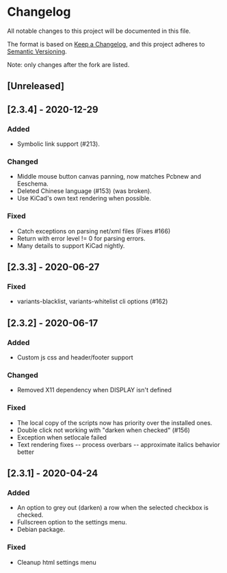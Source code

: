 # Changelog
All notable changes to this project will be documented in this file.

The format is based on [Keep a Changelog](https://keepachangelog.com/en/1.0.0/),
and this project adheres to [Semantic Versioning](https://semver.org/spec/v2.0.0.html).

Note: only changes after the fork are listed.


## [Unreleased]

## [2.3.4] - 2020-12-29
### Added
- Symbolic link support (#213).

### Changed
- Middle mouse button canvas panning, now matches Pcbnew and Eeschema.
- Deleted Chinese language (#153) (was broken).
- Use KiCad's own text rendering when possible.

### Fixed
- Catch exceptions on parsing net/xml files (Fixes #166)
- Return with error level != 0 for parsing errors.
- Many details to support KiCad nightly.

## [2.3.3] - 2020-06-27
### Fixed
- variants-blacklist, variants-whitelist cli options (#162)

## [2.3.2] - 2020-06-17
### Added
- Custom js css and header/footer support

### Changed
- Removed X11 dependency when DISPLAY isn't defined

### Fixed
- The local copy of the scripts now has priority over the installed ones.
- Double click not working with "darken when checked" (#156)
- Exception when setlocale failed
- Text rendering fixes
-- process overbars
-- approximate italics behavior better

## [2.3.1] - 2020-04-24
### Added
- An option to grey out (darken) a row when the selected checkbox is checked.
- Fullscreen option to the settings menu.
- Debian package.

### Fixed
- Cleanup html settings menu


